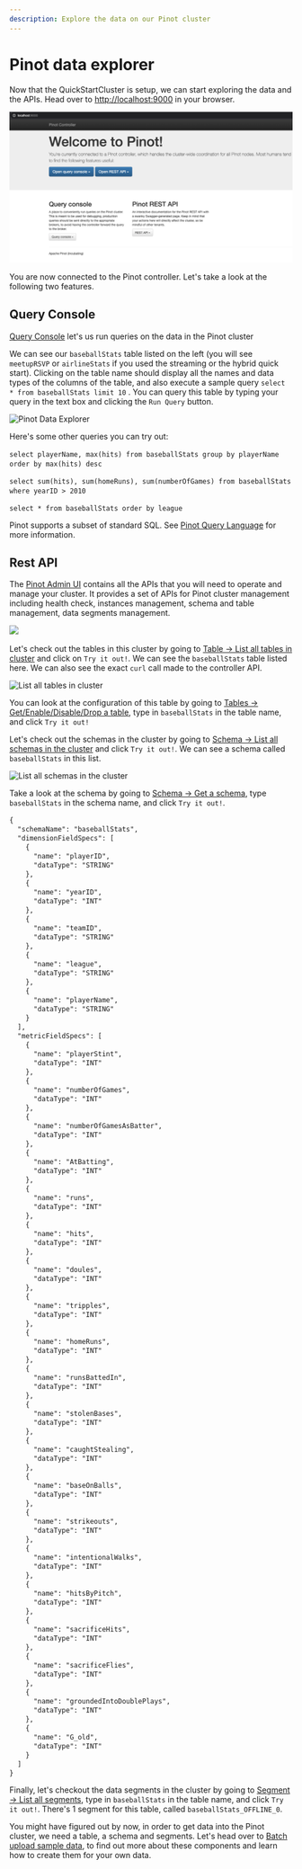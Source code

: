 ```yaml
---
description: Explore the data on our Pinot cluster
---
```


# Pinot data explorer

Now that the QuickStartCluster is setup, we can start exploring the data and the APIs. Head over to [http://localhost:9000](http://localhost:9000) in your browser.

![](../../.gitbook/assets/screen-shot-2020-02-28-at-9.46.33-am%20%282%29%20%282%29%20%281%29.png)

You are now connected to the Pinot controller. Let's take a look at the following two features.

## Query Console

[Query Console](http://localhost:9000/query#) let's us run queries on the data in the Pinot cluster

We can see our `baseballStats` table listed on the left \(you will see `meetupRSVP` or `airlineStats` if you used the streaming or the hybrid quick start\). Clicking on the table name should display all the names and data types of the columns of the table, and also execute a sample query `select * from baseballStats limit 10` . You can query this table by typing your query in the text box and clicking the `Run Query` button.

![Pinot Data Explorer](../../.gitbook/assets/screen-shot-2020-02-28-at-9.49.12-am.png)

Here's some other queries you can try out:

`select playerName, max(hits) from baseballStats group by playerName order by max(hits) desc`

`select sum(hits), sum(homeRuns), sum(numberOfGames) from baseballStats where yearID > 2010`

`select * from baseballStats order by league`

Pinot supports a subset of standard SQL. See [Pinot Query Language](../../users/user-guide-query/pinot-query-language/) for more information.

## Rest API

The [Pinot Admin UI](http://localhost:9000/help) contains all the APIs that you will need to operate and manage your cluster. It provides a set of APIs for Pinot cluster management including health check, instances management, schema and table management, data segments management.

![](../../.gitbook/assets/screen-shot-2020-02-28-at-10.00.43-am.png)

Let's check out the tables in this cluster by going to [Table -&gt; List all tables in cluster](http://localhost:9000/help#!/Table/listTableConfigs) and click on `Try it out!`. We can see the `baseballStats` table listed here. We can also see the exact `curl` call made to the controller API.

![List all tables in cluster](../../.gitbook/assets/screen-shot-2020-02-28-at-10.00.26-am.png)

You can look at the configuration of this table by going to [Tables -&gt; Get/Enable/Disable/Drop a table](http://localhost:9000/help#!/Table/alterTableStateOrListTableConfig), type in `baseballStats` in the table name, and click `Try it out!`

Let's check out the schemas in the cluster by going to [Schema -&gt; List all schemas in the cluster](http://localhost:9000/help#!/Schema/listSchemaNames) and click `Try it out!`. We can see a schema called `baseballStats` in this list.

![List all schemas in the cluster](../../.gitbook/assets/screen-shot-2020-02-28-at-10.09.18-am.png)

Take a look at the schema by going to [Schema -&gt; Get a schema](http://localhost:9000/help#!/Schema/getSchema), type `baseballStats` in the schema name, and click `Try it out!`.

```text
{
  "schemaName": "baseballStats",
  "dimensionFieldSpecs": [
    {
      "name": "playerID",
      "dataType": "STRING"
    },
    {
      "name": "yearID",
      "dataType": "INT"
    },
    {
      "name": "teamID",
      "dataType": "STRING"
    },
    {
      "name": "league",
      "dataType": "STRING"
    },
    {
      "name": "playerName",
      "dataType": "STRING"
    }
  ],
  "metricFieldSpecs": [
    {
      "name": "playerStint",
      "dataType": "INT"
    },
    {
      "name": "numberOfGames",
      "dataType": "INT"
    },
    {
      "name": "numberOfGamesAsBatter",
      "dataType": "INT"
    },
    {
      "name": "AtBatting",
      "dataType": "INT"
    },
    {
      "name": "runs",
      "dataType": "INT"
    },
    {
      "name": "hits",
      "dataType": "INT"
    },
    {
      "name": "doules",
      "dataType": "INT"
    },
    {
      "name": "tripples",
      "dataType": "INT"
    },
    {
      "name": "homeRuns",
      "dataType": "INT"
    },
    {
      "name": "runsBattedIn",
      "dataType": "INT"
    },
    {
      "name": "stolenBases",
      "dataType": "INT"
    },
    {
      "name": "caughtStealing",
      "dataType": "INT"
    },
    {
      "name": "baseOnBalls",
      "dataType": "INT"
    },
    {
      "name": "strikeouts",
      "dataType": "INT"
    },
    {
      "name": "intentionalWalks",
      "dataType": "INT"
    },
    {
      "name": "hitsByPitch",
      "dataType": "INT"
    },
    {
      "name": "sacrificeHits",
      "dataType": "INT"
    },
    {
      "name": "sacrificeFlies",
      "dataType": "INT"
    },
    {
      "name": "groundedIntoDoublePlays",
      "dataType": "INT"
    },
    {
      "name": "G_old",
      "dataType": "INT"
    }
  ]
}
```

Finally, let's checkout the data segments in the cluster by going to [Segment -&gt; List all segments](http://localhost:9000/help#!/Segment/getSegments), type in `baseballStats` in the table name, and click `Try it out!`. There's 1 segment for this table, called `baseballStats_OFFLINE_0`.

You might have figured out by now, in order to get data into the Pinot cluster, we need a table, a schema and segments. Let's head over to [Batch upload sample data](../getting-started/pushing-your-data-to-pinot.md), to find out more about these components and learn how to create them for your own data.

